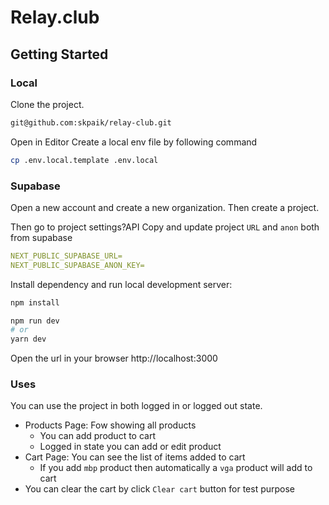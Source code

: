 # Relay.club
## Getting Started

### Local
Clone the project.
```bash
git@github.com:skpaik/relay-club.git
```

Open in Editor
Create a local env file by following command

```bash
cp .env.local.template .env.local
```

### Supabase
Open a new account and create a new organization.
Then create a project.

Then go to project settings?API
Copy and update project `URL` and `anon` both from supabase

```yaml
NEXT_PUBLIC_SUPABASE_URL=
NEXT_PUBLIC_SUPABASE_ANON_KEY=
```

Install dependency and run local development server:

```bash
npm install

npm run dev
# or
yarn dev
```

Open the url in your browser
http://localhost:3000

### Uses
You can use the project in both logged in or logged out state.

- Products Page: Fow showing all products
    - You can add product to cart
    - Logged in state you can add or edit product
- Cart Page: You can see the list of items added to cart
  - If you add `mbp` product then automatically a `vga` product will add to cart
- You can clear the cart by click `Clear cart` button for test purpose
